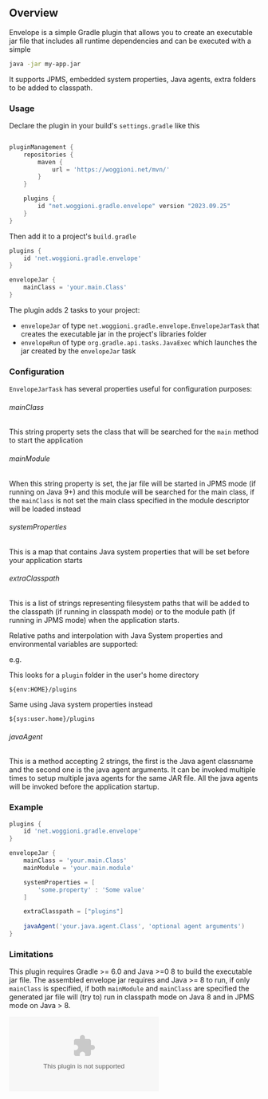 ## Overview
Envelope is a simple Gradle plugin that allows you to create an executable jar file
that includes all runtime dependencies and can be executed with a simple

```bash
java -jar my-app.jar
```
It supports JPMS, embedded system properties, Java agents, extra folders to be added to classpath. 

### Usage

Declare the plugin in your build's `settings.gradle` like this
```groovy

pluginManagement {
    repositories {
        maven {
            url = 'https://woggioni.net/mvn/'
        }
    }

    plugins {
        id "net.woggioni.gradle.envelope" version "2023.09.25"
    }
}
```

Then add it to a project's `build.gradle`

```groovy
plugins {
    id 'net.woggioni.gradle.envelope'
}

envelopeJar {
    mainClass = 'your.main.Class'
}
```

The plugin adds 2 tasks to your project:

- `envelopeJar` of type `net.woggioni.gradle.envelope.EnvelopeJarTask` that creates the executable jar in the project's libraries folder
- `envelopeRun` of type `org.gradle.api.tasks.JavaExec` which launches the jar created by the `envelopeJar` task

### Configuration

`EnvelopeJarTask` has several properties useful for configuration purposes:

###### mainClass 

This string property sets the class that will be searched for the `main` method to start the application

###### mainModule

When this string property is set, the jar file will be started in JPMS mode (if running on Java 9+) and 
this module will be searched for the main class, if the `mainClass` is not set the main class specified 
in the module descriptor will be loaded instead

###### systemProperties

This is a map that contains Java system properties that will be set before your application starts

###### extraClasspath

This is a list of strings representing filesystem paths that will be added to the classpath (if running in classpath mode) 
or to the module path (if running in JPMS mode) when the application starts. 

Relative paths and interpolation with Java System properties and environmental variables are supported:

e.g.

This looks for a `plugin` folder in the user's home directory
```
${env:HOME}/plugins
```

Same using Java system properties instead
```
${sys:user.home}/plugins
```

###### javaAgent
This is a method accepting 2 strings, the first is the Java agent classname and the second one is the java agent arguments.
It can be invoked multiple times to setup multiple java agents for the same JAR file. 
All the java agents will be invoked before the application startup.

### Example

```groovy
plugins {
    id 'net.woggioni.gradle.envelope'
}

envelopeJar {
    mainClass = 'your.main.Class'
    mainModule = 'your.main.module'

    systemProperties = [
        'some.property' : 'Some value'
    ]

    extraClasspath = ["plugins"]
    
    javaAgent('your.java.agent.Class', 'optional agent arguments')
}
```

### Limitations

This plugin requires Gradle >= 6.0 and Java >=0 8 to build the executable jar file.
The assembled envelope jar requires and Java >= 8 to run, if only `mainClass` is specified,
if both `mainModule` and `mainClass` are specified the generated jar file will (try to) run in classpath mode on Java 8
and in JPMS mode on Java > 8.

<object data="example.dot"/>

